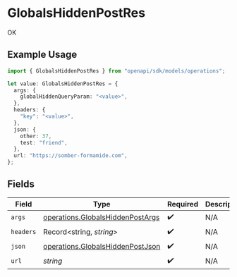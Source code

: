 # GlobalsHiddenPostRes

OK

## Example Usage

```typescript
import { GlobalsHiddenPostRes } from "openapi/sdk/models/operations";

let value: GlobalsHiddenPostRes = {
  args: {
    globalHiddenQueryParam: "<value>",
  },
  headers: {
    "key": "<value>",
  },
  json: {
    other: 37,
    test: "friend",
  },
  url: "https://somber-formamide.com",
};
```

## Fields

| Field                                                                                       | Type                                                                                        | Required                                                                                    | Description                                                                                 |
| ------------------------------------------------------------------------------------------- | ------------------------------------------------------------------------------------------- | ------------------------------------------------------------------------------------------- | ------------------------------------------------------------------------------------------- |
| `args`                                                                                      | [operations.GlobalsHiddenPostArgs](../../../sdk/models/operations/globalshiddenpostargs.md) | :heavy_check_mark:                                                                          | N/A                                                                                         |
| `headers`                                                                                   | Record<string, *string*>                                                                    | :heavy_check_mark:                                                                          | N/A                                                                                         |
| `json`                                                                                      | [operations.GlobalsHiddenPostJson](../../../sdk/models/operations/globalshiddenpostjson.md) | :heavy_check_mark:                                                                          | N/A                                                                                         |
| `url`                                                                                       | *string*                                                                                    | :heavy_check_mark:                                                                          | N/A                                                                                         |
